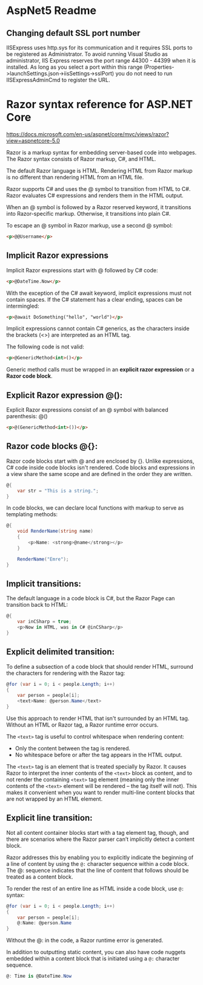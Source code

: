 ﻿# AspNet5 Readme

## Changing default SSL port number

IISExpress uses http.sys for its communication and it requires SSL ports to be registered as Administrator.
To avoid running Visual Studio as administrator, IIS Express reserves the port range 44300 - 44399 when it is installed.
As long as you select a port within this range (Properties->launchSettings.json->iisSettings->sslPort) you do not need to 
run IISExpressAdminCmd to register the URL.

# Razor syntax reference for ASP.NET Core

https://docs.microsoft.com/en-us/aspnet/core/mvc/views/razor?view=aspnetcore-5.0

Razor is a markup syntax for embedding server-based code into webpages. The Razor syntax consists of Razor markup, C#, and HTML.

The default Razor language is HTML. Rendering HTML from Razor markup is no different than rendering HTML from an HTML file.

Razor supports C# and uses the @ symbol to transition from HTML to C#. Razor evaluates C# expressions and renders them in the HTML output.

When an @ symbol is followed by a Razor reserved keyword, it transitions into Razor-specific markup. Otherwise, it transitions into plain C#.

To escape an @ symbol in Razor markup, use a second @ symbol:

```html
<p>@@Username</p>
```
## Implicit Razor expressions

Implicit Razor expressions start with @ followed by C# code:

```html
<p>@DateTime.Now</p>
```
With the exception of the C# await keyword, implicit expressions must not contain spaces. If the C# statement has a clear ending, spaces can be intermingled:

```html
<p>@await DoSomething("hello", "world")</p>
```
Implicit expressions cannot contain C# generics, as the characters inside the brackets (<>) are interpreted as an HTML tag. 
    
The following code is not valid:

```html  
<p>@GenericMethod<int>()</p>
```
Generic method calls must be wrapped in an **explicit razor expression** or a **Razor code block**.
    
Explicit Razor expression @():
------------------------------
Explicit Razor expressions consist of an @ symbol with balanced parenthesis: @()

```html
<p>@(GenericMethod<int>())</p>
```
Razor code blocks @{}:
----------------------
Razor code blocks start with @ and are enclosed by {}. Unlike expressions, C# code inside code blocks isn't rendered.
Code blocks and expressions in a view share the same scope and are defined in the order they are written.

```csharp
@{
    var str = "This is a string.";
}
```

In code blocks, we can declare local functions with markup to serve as templating methods:

```csharp
@{
    void RenderName(string name)
    {
        <p>Name: <strong>@name</strong></p>
    }

    RenderName("Emre");        
}
```
    
Implicit transitions:
---------------------

The default language in a code block is C#, but the Razor Page can transition back to HTML:

```csharp
@{
    var inCSharp = true;
    <p>Now in HTML, was in C# @inCSharp</p>
}
```

Explicit delimited transition:
------------------------------

To define a subsection of a code block that should render HTML, surround the characters for 
rendering with the Razor <text> tag:

```csharp
@for (var i = 0; i < people.Length; i++)
{
    var person = people[i];
    <text>Name: @person.Name</text>
}
```

Use this approach to render HTML that isn't surrounded by an HTML tag. Without an HTML or 
Razor tag, a Razor runtime error occurs.

The ```<text>``` tag is useful to control whitespace when rendering content:

* Only the content between the <text> tag is rendered.
* No whitespace before or after the <text> tag appears in the HTML output.

The ```<text>``` tag is an element that is treated specially by Razor. It causes Razor to interpret the inner contents of the ```<text>``` block as content, and to not render the containing ```<text>``` tag element (meaning only the inner contents of the ```<text>``` element will be rendered – the tag itself will not).  This makes it convenient when you want to render multi-line content blocks that are not wrapped by an HTML element. 

Explicit line transition:
-------------------------

Not all content container blocks start with a tag element tag, though, and there are scenarios where the Razor parser can’t implicitly detect a content block.

Razor addresses this by enabling you to explicitly indicate the beginning of a line of content by using the ```@:``` character sequence within a code block.  The @: sequence indicates that the line of content that follows should be treated as a content block.

To render the rest of an entire line as HTML inside a code block, use ```@:``` syntax:

```csharp
@for (var i = 0; i < people.Length; i++)
{
    var person = people[i];
    @:Name: @person.Name
}
```

Without the @: in the code, a Razor runtime error is generated.

In addition to outputting static content, you can also have code nuggets embedded within a content block that is initiated using a ```@:``` character sequence. 

```csharp
@: Time is @DateTime.Now
```
